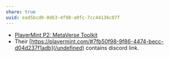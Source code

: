 ```yaml
---
share: true
uuid: ead5bcd0-0d63-4f98-a0fc-7cc44136c07f
---
```

* [PlayerMint P2: MetaVerse Toolkit](https://cardano.ideascale.com/a/dtd/350601-48088?show=comments&comment=362262&utm_source=notifciation&utm_medium=email&utm_campaign=25941&utm_term=new-comment&utm_content=c48088.m3056514.rus)
* Their [https://playermint.com/#7fb50f98-9f86-4474-becc-d04d237f1adb](/undefined) contains discord link.
